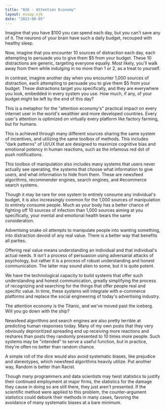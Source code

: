 ```yaml
---
title: "026 - Attention Economy"
layout: essay.njk
date: "2023-08-05"
---
```


Imagine that you have $100 you can spend each day, but you can't save any of it. The neurons of your brain have such a daily budget, recouped with healthy sleep.

Now, imagine that you encounter 10 sources of distraction each day, each attempting to persuade you to give them $5 from your budget. These 10 distractions are generic, targeting everyone equally. Most likely, you'll walk away from them while indulging in no more than 1 or 2, as a treat to yourself.

In contrast, imagine another day when you encounter 1,000 sources of distraction, each attempting to persuade you to give them $5 from your budget. These distractions target you specifically, and they are everywhere you look, embedded in every system you use. How much, if any, of your budget might be left by the end of this day?

This is a metaphor for the "attention economy's" practical impact on every internet user in the world's wealthier and more developed countries. Every user's attention is optimized on virtually every platform like factory farming, but for humans.

This is achieved through many different sources sharing the same system of incentives, and utilizing the same toolbox of methods. This includes "dark patterns" of UI/UX that are designed to maximize cognitive bias and emotional potency in human reactions, such as the infamous red dot of push notifications.

This toolbox of manipulation also includes many systems that users never actually see operating, the systems that choose what information to give users, and what information to hide from them. These are newsfeed algorithms, recommender engines, search engines, and #ecommerce search systems.

Though it may be rare for one system to entirely consume any individual's budget, it is also increasingly common for the 1,000 sources of manipulation to entirely consume people. Much as your body has a better chance of fighting off 10 sources of infection than 1,000 sources aiming at you specifically, your mental and emotional health bears the same consideration.

Advertising snake oil attempts to manipulate people into wanting something, into distraction devoid of any real value. There is a better way that benefits all parties.

Offering real value means understanding an individual and that individual's actual needs. It isn't a process of persuasion using adversarial attacks of psychology, but rather it is a process of robust understanding and honest communication. The latter may sound alien to some, but it is quite potent.

We have the technological capacity to build systems that offer such understanding and honest communication, greatly simplifying the process of recognizing and searching for the things that offer people real and specific value. In time, these systems will integrate with e-commerce platforms and replace the social engineering of today's advertising industry.

The attention economy is the Titanic, and we've moved past the iceberg. Will you go down with the ship?

Newsfeed algorithms and search engines are also pretty terrible at predicting human responses today. Many of my own posts that they very obviously deprioritized spreading end up receiving more reactions and reshares than posts they randomly presented to 10 times more people. Such systems may be "intended" to serve a useful function, but in practice, they're often no better than random chance.

A simple roll of the dice would also avoid systematic biases, like prejudice and stereotypes, which newsfeed algorithms heavily utilize. Put another way, Random is better than Racist.

Though many programmers and data scientists may twist statistics to justify their continued employment at major firms, the statistics for the damage they cause in doing so are still there, they just aren't presented. If the scientific method were applied to this problem, the counter-argument statistics could debunk their methods in many cases, favoring the avoidance of many systematic biases at a bare minimum.